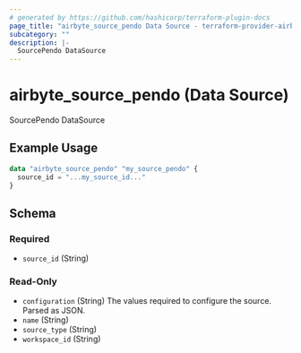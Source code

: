 ```yaml
---
# generated by https://github.com/hashicorp/terraform-plugin-docs
page_title: "airbyte_source_pendo Data Source - terraform-provider-airbyte"
subcategory: ""
description: |-
  SourcePendo DataSource
---
```


# airbyte_source_pendo (Data Source)

SourcePendo DataSource

## Example Usage

```terraform
data "airbyte_source_pendo" "my_source_pendo" {
  source_id = "...my_source_id..."
}
```

<!-- schema generated by tfplugindocs -->
## Schema

### Required

- `source_id` (String)

### Read-Only

- `configuration` (String) The values required to configure the source. Parsed as JSON.
- `name` (String)
- `source_type` (String)
- `workspace_id` (String)


